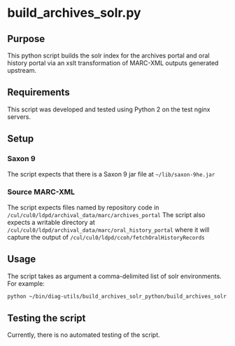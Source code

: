# build_archives_solr.py
## Purpose
This python script builds the solr index for the archives portal and oral history portal via an xslt transformation of MARC-XML outputs generated upstream.
## Requirements
This script was developed and tested using Python 2 on the test nginx servers.

## Setup
### Saxon 9
The script expects that there is a Saxon 9 jar file at `~/lib/saxon-9he.jar`
### Source MARC-XML
The script expects files named by repository code in `/cul/cul0/ldpd/archival_data/marc/archives_portal`
The script also expects a writable directory at `/cul/cul0/ldpd/archival_data/marc/oral_history_portal` where it will capture the output of `/cul/cul0/ldpd/ccoh/fetchOralHistoryRecords`

## Usage
The script takes as argument a comma-delimited list of solr environments. For example:
```bash
python ~/bin/diag-utils/build_archives_solr_python/build_archives_solr.py dev,test
```
## Testing the script
Currently, there is no automated testing of the script.